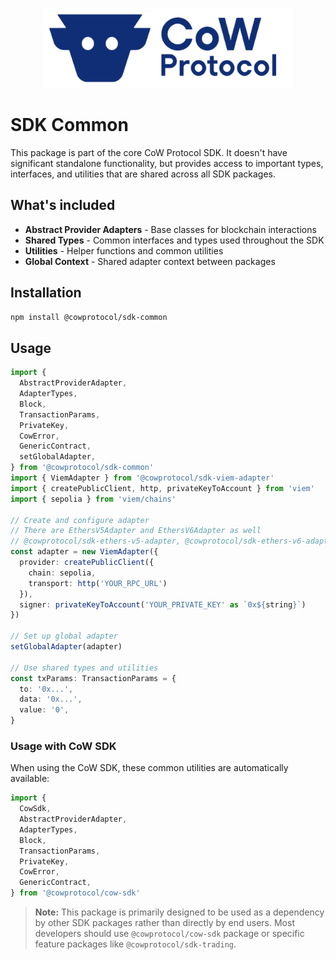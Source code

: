 <p align="center">
  <img width="400" src="https://github.com/cowprotocol/cow-sdk/raw/main/docs/images/CoW.png" />
</p>

# SDK Common

This package is part of the core CoW Protocol SDK. It doesn't have significant standalone functionality, but provides access to important types, interfaces, and utilities that are shared across all SDK packages.

## What's included

- **Abstract Provider Adapters** - Base classes for blockchain interactions
- **Shared Types** - Common interfaces and types used throughout the SDK
- **Utilities** - Helper functions and common utilities
- **Global Context** - Shared adapter context between packages

## Installation

```bash
npm install @cowprotocol/sdk-common
```

## Usage

```typescript
import {
  AbstractProviderAdapter,
  AdapterTypes,
  Block,
  TransactionParams,
  PrivateKey,
  CowError,
  GenericContract,
  setGlobalAdapter,
} from '@cowprotocol/sdk-common'
import { ViemAdapter } from '@cowprotocol/sdk-viem-adapter'
import { createPublicClient, http, privateKeyToAccount } from 'viem'
import { sepolia } from 'viem/chains'

// Create and configure adapter
// There are EthersV5Adapter and EthersV6Adapter as well
// @cowprotocol/sdk-ethers-v5-adapter, @cowprotocol/sdk-ethers-v6-adapter
const adapter = new ViemAdapter({
  provider: createPublicClient({
    chain: sepolia,
    transport: http('YOUR_RPC_URL')
  }),
  signer: privateKeyToAccount('YOUR_PRIVATE_KEY' as `0x${string}`)
})

// Set up global adapter
setGlobalAdapter(adapter)

// Use shared types and utilities
const txParams: TransactionParams = {
  to: '0x...',
  data: '0x...',
  value: '0',
}
```

### Usage with CoW SDK

When using the CoW SDK, these common utilities are automatically available:

```typescript
import {
  CowSdk,
  AbstractProviderAdapter,
  AdapterTypes,
  Block,
  TransactionParams,
  PrivateKey,
  CowError,
  GenericContract,
} from '@cowprotocol/cow-sdk'
```

> **Note:** This package is primarily designed to be used as a dependency by other SDK packages rather than directly by end users. Most developers should use `@cowprotocol/cow-sdk` package or specific feature packages like `@cowprotocol/sdk-trading`.
